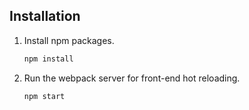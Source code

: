 ## Installation

1. Install npm packages.
    ```javascript
    npm install
    ```

2. Run the webpack server for front-end hot reloading.
    ```javascript
    npm start
    ```
